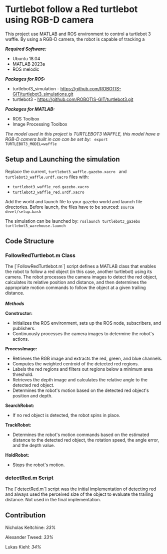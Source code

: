 # Turtlebot follow a Red turtlebot using RGB-D camera

This project use MATLAB and ROS environment to control a turtlebot 3 waffle. By using a RGB-D camera, the robot is capable of tracking a 

<b> <i>Required Software: </i></b>
- Ubuntu 18.04
- MATLAB 2023a
- ROS melodic

<b> <i>Packages for ROS: </i></b>
  - turtlebot3_simulation -  https://github.com/ROBOTIS-GIT/turtlebot3_simulations.git
  - turtlebot3 - https://github.com/ROBOTIS-GIT/turtlebot3.git

<b> <i>Packages for MATLAB: </i></b>
  - ROS Toolbox
  - Image Processing Toolbox

<i>The model used in this project is TURTLEBOT3 WAFFLE, this model have a RGB-D camera built in can can be set by: </i>
<code> export TURTLEBOT3_MODEL=waffle </code>

## Setup and Launching the simulation
Replace the current, <code>turtlebot3_waffle.gazebo.xacro </code> and <code>turtlebot3_waffle.urdf.xacro</code> files with:
- <code>turtlebot3_waffle_red.gazebo.xacro</code>
- <code>turtlebot3_waffle_red.urdf.xacro</code>

Add the world and launch file to your gazebo world and launch file directories.
Before launch, the files have to be sourced:
<code>source devel/setup.bash</code>

The simulation can be launched by:
<code>roslaunch turtlebot3_gazebo turtlebot3_warehouse.launch</code>

## Code Structure
<h3><b>FollowRedTurtlebot.m Class</b></h3>
The [`FollowRedTurtlebot.m`] script defines a MATLAB class that enables the robot to follow a red object (in this case, another turtlebot) using its camera. The robot processes the camera images to detect the red object, calculates its relative position and distance, and then determines the appropriate motion commands to follow the object at a given trailing distance.
<br>
<br>
<b><i>Methods</b></i>
<br>

<b>Constructor:</b>
- Initializes the ROS environment, sets up the ROS node, subscribers, and publishers.
- Continuously processes the camera images to determine the robot's actions.

<b>ProcessImage:</b>
- Retrieves the RGB image and extracts the red, green, and blue channels.
- Computes the weighted centroid of the detected red regions.
- Labels the red regions and filters out regions below a minimum area threshold.
- Retrieves the depth image and calculates the relative angle to the detected red object.
- Determines the robot's motion based on the detected red object's position and depth.

<b>SearchRobot:</b>
- If no red object is detected, the robot spins in place.

<b>TrackRobot:</b>
- Determines the robot's motion commands based on the estimated distance to the detected red object, the rotation speed, the angle error, and the depth value.

<b>HoldRobot:</b>
- Stops the robot's motion.

<h3><b>detectRed.m Script</b></h3>
The [`detectRed.m`] script was the initial implementation of detecting red and always used the perceived size of the object to evaluate the trailing distance. Not used in the final implementation.

## Contribution
Nicholas Keltchine: *33%*

Alexander Tweed: *33%*

Lukas Kiehl: *34%*
